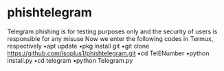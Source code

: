 # phishtelegram
Telegram phishing is for testing purposes only and the security of users is responsible for any misuse
Now we enter the following codes in Termux, respectively
•apt update
•pkg install git
•git clone https://github.com/isoplus1/phishtelegram.git
•cd TelENumber
•python install.py
•cd telegram
•python Telegram.py
